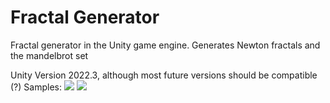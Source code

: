 # Fractal Generator
Fractal generator in the Unity game engine. Generates Newton fractals and the mandelbrot set

Unity Version 2022.3, although most future versions should be compatible (?)
Samples:
<img src = "Assets/SavedTexture4565.png">
<img src = "Assets/SavedTexture8512.png">